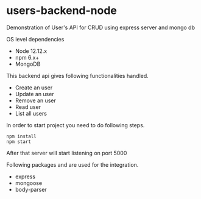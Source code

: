 
# users-backend-node

Demonstration of User's API for CRUD using express server and mongo db

  OS level dependencies
  - Node 12.12.x
  - npm 6.x+
  - MongoDB
  

This backend api gives following functionalities handled.

- Create an user
- Update an user
- Remove an user
- Read user
- List all users
  

In order to start project you need to do following steps.

```
npm install
npm start
```

  After that server will start listening on port 5000

Following packages and are used for the integration.
  
  *  express
  * mongoose
  * body-parser
 